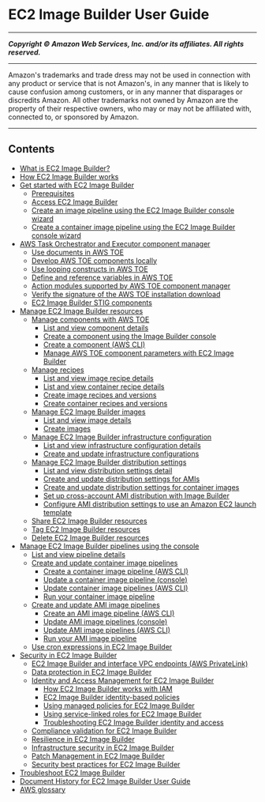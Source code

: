 # EC2 Image Builder User Guide

-----
*****Copyright &copy; Amazon Web Services, Inc. and/or its affiliates. All rights reserved.*****

-----
Amazon's trademarks and trade dress may not be used in 
     connection with any product or service that is not Amazon's, 
     in any manner that is likely to cause confusion among customers, 
     or in any manner that disparages or discredits Amazon. All other 
     trademarks not owned by Amazon are the property of their respective
     owners, who may or may not be affiliated with, connected to, or 
     sponsored by Amazon.

-----
## Contents
+ [What is EC2 Image Builder?](what-is-image-builder.md)
+ [How EC2 Image Builder works](how-image-builder-works.md)
+ [Get started with EC2 Image Builder](getting-started-image-builder.md)
   + [Prerequisites](image-builder-setting-up.md)
   + [Access EC2 Image Builder](image-builder-accessing-prereq.md)
   + [Create an image pipeline using the EC2 Image Builder console wizard](start-build-image-pipeline.md)
   + [Create a container image pipeline using the EC2 Image Builder console wizard](start-build-container-pipeline.md)
+ [AWS Task Orchestrator and Executor component manager](image-builder-component-manager.md)
   + [Use documents in AWS TOE](image-builder-application-documents.md)
   + [Develop AWS TOE components locally](image-builder-component-manager-local.md)
   + [Use looping constructs in AWS TOE](image-builder-looping-constructs.md)
   + [Define and reference variables in AWS TOE](image-builder-component-manager-user-defined-variables.md)
   + [Action modules supported by AWS TOE component manager](image-builder-action-modules.md)
   + [Verify the signature of the AWS TOE installation download](awstoe-verify-sig.md)
   + [EC2 Image Builder STIG components](image-builder-stig.md)
+ [Manage EC2 Image Builder resources](manage-resources.md)
   + [Manage components with AWS TOE](manage-components.md)
      + [List and view component details](component-details.md)
      + [Create a component using the Image Builder console](create-component-console.md)
      + [Create a component (AWS CLI)](create-components-cli.md)
      + [Manage AWS TOE component parameters with EC2 Image Builder](manage-component-parameters.md)
   + [Manage recipes](manage-recipes.md)
      + [List and view image recipe details](image-recipe-details.md)
      + [List and view container recipe details](container-recipe-details.md)
      + [Create image recipes and versions](create-image-recipes.md)
      + [Create container recipes and versions](create-container-recipes.md)
   + [Manage EC2 Image Builder images](manage-images.md)
      + [List and view image details](image-details.md)
      + [Create images](create-images.md)
   + [Manage EC2 Image Builder infrastructure configuration](manage-infra-config.md)
      + [List and view infrastructure configuration details](infra-config-details.md)
      + [Create and update infrastructure configurations](create-infra-config.md)
   + [Manage EC2 Image Builder distribution settings](manage-distribution-settings.md)
      + [List and view distribution settings detail](distribution-settings-detail.md)
      + [Create and update distribution settings for AMIs](crud-ami-distribution-settings.md)
      + [Create and update distribution settings for container images](crud-container-distribution-settings.md)
      + [Set up cross-account AMI distribution with Image Builder](cross-account-dist.md)
      + [Configure AMI distribution settings to use an Amazon EC2 launch template](dist-using-launch-template.md)
   + [Share EC2 Image Builder resources](manage-shared-resources.md)
   + [Tag EC2 Image Builder resources](tag-resources.md)
   + [Delete EC2 Image Builder resources](delete-resources.md)
+ [Manage EC2 Image Builder pipelines using the console](manage-pipelines.md)
   + [List and view pipeline details](pipeline-details.md)
   + [Create and update container image pipelines](container-image-pipelines.md)
      + [Create a container image pipeline (AWS CLI)](cli-create-container-pipeline.md)
      + [Update a container image pipeline (console)](update-container-pipelines-console.md)
      + [Update container image pipelines (AWS CLI)](cli-update-container-pipeline.md)
      + [Run your container image pipeline](container-pipelines-run.md)
   + [Create and update AMI image pipelines](ami-image-pipelines.md)
      + [Create an AMI image pipeline (AWS CLI)](cli-create-image-pipeline.md)
      + [Update AMI image pipelines (console)](update-image-pipelines-console.md)
      + [Update AMI image pipelines (AWS CLI)](cli-update-image-pipeline.md)
      + [Run your AMI image pipeline](pipelines-run.md)
   + [Use cron expressions in EC2 Image Builder](cron-expressions.md)
+ [Security in EC2 Image Builder](image-builder-security.md)
   + [EC2 Image Builder and interface VPC endpoints (AWS PrivateLink)](vpc-interface-endpoints.md)
   + [Data protection in EC2 Image Builder](data-protection.md)
   + [Identity and Access Management for EC2 Image Builder](security-iam.md)
      + [How EC2 Image Builder works with IAM](security_iam_service-with-iam.md)
      + [EC2 Image Builder identity-based policies](security-iam-identity-based-policies.md)
      + [Using managed policies for EC2 Image Builder](security-iam-awsmanpol.md)
      + [Using service-linked roles for EC2 Image Builder](image-builder-service-linked-role.md)
      + [Troubleshooting EC2 Image Builder identity and access](security_iam_troubleshoot.md)
   + [Compliance validation for EC2 Image Builder](compliance.md)
   + [Resilience in EC2 Image Builder](disaster-recovery-resiliency.md)
   + [Infrastructure security in EC2 Image Builder](infrastructure-security.md)
   + [Patch Management in EC2 Image Builder](vulnerability-analysis-and-management.md)
   + [Security best practices for EC2 Image Builder](security-best-practices.md)
+ [Troubleshoot EC2 Image Builder](image-builder-troubleshooting.md)
+ [Document History for EC2 Image Builder User Guide](doc-history.md)
+ [AWS glossary](glossary.md)